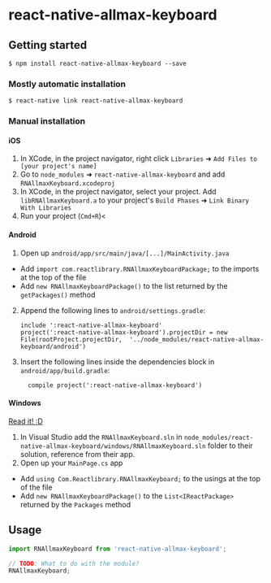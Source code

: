 
# react-native-allmax-keyboard

## Getting started

`$ npm install react-native-allmax-keyboard --save`

### Mostly automatic installation

`$ react-native link react-native-allmax-keyboard`

### Manual installation


#### iOS

1. In XCode, in the project navigator, right click `Libraries` ➜ `Add Files to [your project's name]`
2. Go to `node_modules` ➜ `react-native-allmax-keyboard` and add `RNAllmaxKeyboard.xcodeproj`
3. In XCode, in the project navigator, select your project. Add `libRNAllmaxKeyboard.a` to your project's `Build Phases` ➜ `Link Binary With Libraries`
4. Run your project (`Cmd+R`)<

#### Android

1. Open up `android/app/src/main/java/[...]/MainActivity.java`
  - Add `import com.reactlibrary.RNAllmaxKeyboardPackage;` to the imports at the top of the file
  - Add `new RNAllmaxKeyboardPackage()` to the list returned by the `getPackages()` method
2. Append the following lines to `android/settings.gradle`:
  	```
  	include ':react-native-allmax-keyboard'
  	project(':react-native-allmax-keyboard').projectDir = new File(rootProject.projectDir, 	'../node_modules/react-native-allmax-keyboard/android')
  	```
3. Insert the following lines inside the dependencies block in `android/app/build.gradle`:
  	```
      compile project(':react-native-allmax-keyboard')
  	```

#### Windows
[Read it! :D](https://github.com/ReactWindows/react-native)

1. In Visual Studio add the `RNAllmaxKeyboard.sln` in `node_modules/react-native-allmax-keyboard/windows/RNAllmaxKeyboard.sln` folder to their solution, reference from their app.
2. Open up your `MainPage.cs` app
  - Add `using Com.Reactlibrary.RNAllmaxKeyboard;` to the usings at the top of the file
  - Add `new RNAllmaxKeyboardPackage()` to the `List<IReactPackage>` returned by the `Packages` method


## Usage
```javascript
import RNAllmaxKeyboard from 'react-native-allmax-keyboard';

// TODO: What to do with the module?
RNAllmaxKeyboard;
```
  